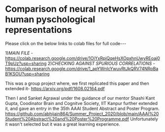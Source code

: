 # Comparison of neural networks with human pyschological representations
Please click on the below links to colab files for full code---

1)*MAIN FILE* -  https://colab.research.google.com/drive/1OiYxRpjQqeHsXOpxhnUwyREoaj0T9pUz?usp=sharing
2)*CHECKING AGAINST SPURIOUS CORRELATIONS* - https://colab.research.google.com/drive/1_apYWnIcYwuvRtJkQRV74NRpBaB1KSOU?usp=sharing

This was a group project where, we first replicated this paper and then extended it-
https://arxiv.org/pdf/1608.02164.pdf

Then I and Sanket Agrawal under the guidance of our mentor Shashi Kant Gupta, Coodinator Brain and Cognitve Society, IIT Kanpur further extended it, and gave an entry in the 35th AAAI Student Abstract and Poster Program.
https://github.com/abhijain864/Summer_Project_2020/blob/main/AAAI%20Student%20Abstract%20and%20Poster%20Programme.pdf
Unfortunately it wasn't selected but it was a great learning experience.
